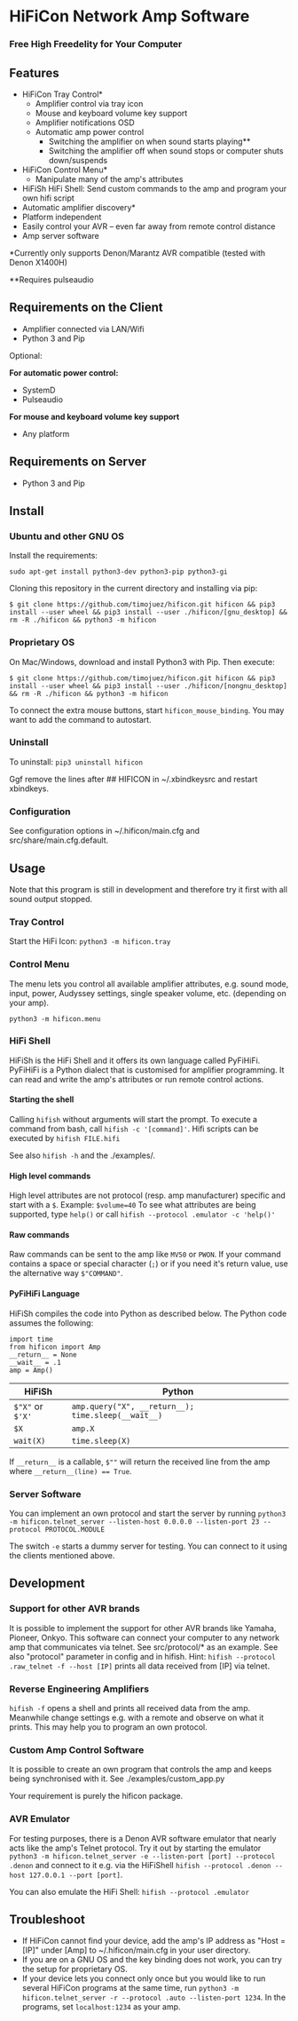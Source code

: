 # HiFiCon Network Amp Software
### Free High Freedelity for Your Computer

## Features
- HiFiCon Tray Control*
    - Amplifier control via tray icon
    - Mouse and keyboard volume key support
    - Amplifier notifications OSD
    - Automatic amp power control
	    - Switching the amplifier on when sound starts playing**
	    - Switching the amplifier off when sound stops or computer shuts down/suspends
- HiFiCon Control Menu*
    - Manipulate many of the amp's attributes
- HiFiSh HiFi Shell: Send custom commands to the amp and program your own hifi script
- Automatic amplifier discovery*
- Platform independent
- Easily control your AVR – even far away from remote control distance
- Amp server software

*Currently only supports Denon/Marantz AVR compatible (tested with Denon X1400H)

**Requires pulseaudio


## Requirements on the Client
- Amplifier connected via LAN/Wifi
- Python 3 and Pip

Optional:

**For automatic power control:**
- SystemD
- Pulseaudio

**For mouse and keyboard volume key support**
- Any platform

## Requirements on Server
- Python 3 and Pip


## Install

### Ubuntu and other GNU OS
Install the requirements:

`sudo apt-get install python3-dev python3-pip python3-gi`

Cloning this repository in the current directory and installing via pip:

`$ git clone https://github.com/timojuez/hificon.git hificon && pip3 install --user wheel && pip3 install --user ./hificon/[gnu_desktop] && rm -R ./hificon && python3 -m hificon`

### Proprietary OS
On Mac/Windows, download and install Python3 with Pip.
Then execute:

`$ git clone https://github.com/timojuez/hificon.git hificon && pip3 install --user wheel && pip3 install --user ./hificon/[nongnu_desktop] && rm -R ./hificon && python3 -m hificon`

To connect the extra mouse buttons, start `hificon_mouse_binding`. You may want to add the command to autostart.

### Uninstall
To uninstall: `pip3 uninstall hificon`

Ggf remove the lines after ## HIFICON in ~/.xbindkeysrc and restart xbindkeys.


### Configuration
See configuration options in ~/.hificon/main.cfg and src/share/main.cfg.default.


## Usage

Note that this program is still in development and therefore try it first with all sound output stopped.

### Tray Control
Start the HiFi Icon:
`python3 -m hificon.tray`


### Control Menu

The menu lets you control all available amplifier attributes, e.g. sound mode, input, power, Audyssey settings, single speaker volume, etc. (depending on your amp).

`python3 -m hificon.menu`



### HiFi Shell
HiFiSh is the HiFi Shell and it offers its own language called PyFiHiFi. PyFiHiFi is a Python dialect that is customised for amplifier programming. It can read and write the amp's attributes or run remote control actions.

#### Starting the shell
Calling `hifish` without arguments will start the prompt.
To execute a command from bash, call `hifish -c '[command]'`.
Hifi scripts can be executed by `hifish FILE.hifi`

See also `hifish -h` and the ./examples/.

#### High level commands
High level attributes are not protocol (resp. amp manufacturer) specific and start with a `$`. 
Example: `$volume=40`
To see what attributes are being supported, type `help()` or call `hifish --protocol .emulator -c 'help()'`

#### Raw commands
Raw commands can be sent to the amp like `MV50` or `PWON`. If your command contains a space or special character (`;`) or if you need it's return value, use the alternative way `$"COMMAND"`. 

#### PyFiHiFi Language
HiFiSh compiles the code into Python as described below. The Python code assumes the following:
```
import time
from hificon import Amp
__return__ = None
__wait__ = .1
amp = Amp()
```

| HiFiSh | Python |
| --- | --- |
| `$"X"` or `$'X'` | `amp.query("X", __return__); time.sleep(__wait__)` |
| `$X` | `amp.X` |
| `wait(X)` | `time.sleep(X)` |

If `__return__` is a callable, `$""` will return the received line from the amp where `__return__(line) == True`.


### Server Software
You can implement an own protocol and start the server by running `python3 -m hificon.telnet_server --listen-host 0.0.0.0 --listen-port 23 --protocol PROTOCOL.MODULE`

The switch `-e` starts a dummy server for testing. You can connect to it using the clients mentioned above.


## Development

### Support for other AVR brands
It is possible to implement the support for other AVR brands like Yamaha, Pioneer, Onkyo. This software can connect your computer to any network amp that communicates via telnet. See src/protocol/* as an example. See also "protocol" parameter in config and in hifish. Hint: `hifish --protocol .raw_telnet -f --host [IP]` prints all data received from [IP] via telnet.

### Reverse Engineering Amplifiers
`hifish -f` opens a shell and prints all received data from the amp. Meanwhile change settings e.g. with a remote and observe on what it prints. This may help you to program an own protocol.

### Custom Amp Control Software
It is possible to create an own program that controls the amp and keeps being synchronised with it.
See ./examples/custom_app.py

Your requirement is purely the hificon package.


### AVR Emulator
For testing purposes, there is a Denon AVR software emulator that nearly acts like the amp's Telnet protocol. Try it out by starting the emulator `python3 -m hificon.telnet_server -e --listen-port [port] --protocol .denon` and connect to it e.g. via the HiFiShell `hifish --protocol .denon --host 127.0.0.1 --port [port]`.

You can also emulate the HiFi Shell: `hifish --protocol .emulator`


## Troubleshoot
- If HiFiCon cannot find your device, add the amp's IP address as "Host = [IP]" under [Amp] to ~/.hificon/main.cfg in your user directory.
- If you are on a GNU OS and the key binding does not work, you can try the setup for proprietary OS.
- If your device lets you connect only once but you would like to run several HiFiCon programs at the same time, run `python3 -m hificon.telnet_server -r --protocol .auto --listen-port 1234`. In the programs, set `localhost:1234` as your amp.

